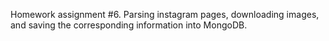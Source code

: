 Homework assignment #6. Parsing instagram pages, downloading images, and saving the corresponding information into MongoDB. 
